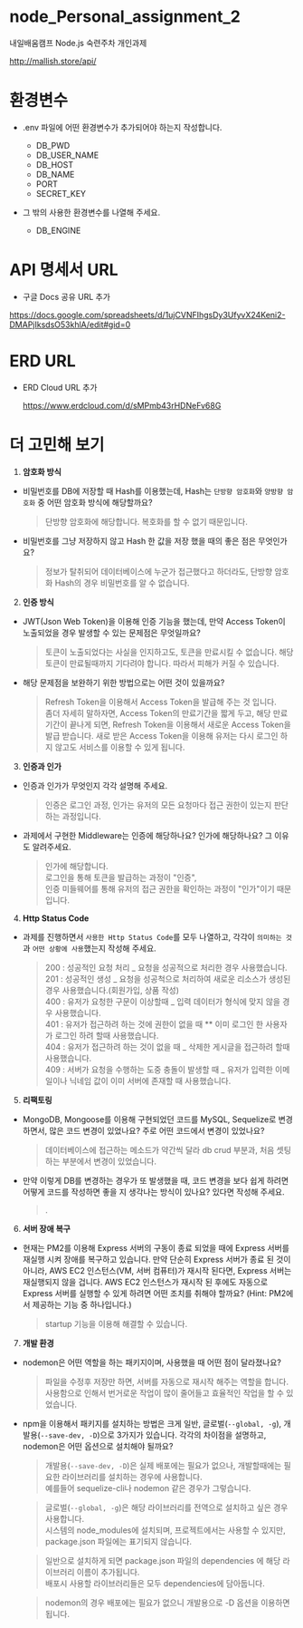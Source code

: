 # node_Personal_assignment_2

내일배움캠프 Node.js 숙련주차 개인과제

http://mallish.store/api/

# 환경변수

- .env 파일에 어떤 환경변수가 추가되어야 하는지 작성합니다.

  - DB_PWD
  - DB_USER_NAME
  - DB_HOST
  - DB_NAME
  - PORT
  - SECRET_KEY

- 그 밖의 사용한 환경변수를 나열해 주세요.

  - DB_ENGINE

# API 명세서 URL

- 구글 Docs 공유 URL 추가

https://docs.google.com/spreadsheets/d/1ujCVNFIhgsDy3UfyvX24Keni2-DMAPjIksdsO53khlA/edit#gid=0

# ERD URL

- ERD Cloud URL 추가

  https://www.erdcloud.com/d/sMPmb43rHDNeFv68G

# 더 고민해 보기

1. **암호화 방식**

- 비밀번호를 DB에 저장할 때 Hash를 이용했는데, Hash는 `단방향 암호화`와 `양방향 암호화` 중 어떤 암호화 방식에 해당할까요?

  > 단방향 암호화에 해당합니다. 복호화를 할 수 없기 때문입니다.

- 비밀번호를 그냥 저장하지 않고 Hash 한 값을 저장 했을 때의 좋은 점은 무엇인가요?
  > 정보가 탈취되어 데이터베이스에 누군가 접근했다고 하더라도, 단방향 암호화 Hash의 경우 비밀번호를 알 수 없습니다.

2. **인증 방식**

- JWT(Json Web Token)을 이용해 인증 기능을 했는데, 만약 Access Token이 노출되었을 경우 발생할 수 있는 문제점은 무엇일까요?

  > 토큰이 노출되었다는 사실을 인지하고도, 토큰을 만료시킬 수 없습니다.
  > 해당 토큰이 만료될때까지 기다려야 합니다. 따라서 피해가 커질 수 있습니다.

- 해당 문제점을 보완하기 위한 방법으로는 어떤 것이 있을까요?

  > Refresh Token을 이용해서 Access Token을 발급해 주는 것 입니다.<br/>
  > 좀더 자세히 말하자면, Access Token의 만료기간을 짧게 두고, 해당 만료기간이 끝나게 되면, Refresh Token을 이용해서 새로운 Access Token을 발급 받습니다. 새로 받은 Access Token을 이용해 유저는 다시 로그인 하지 않고도 서비스를 이용할 수 있게 됩니다.

3. **인증과 인가**

- 인증과 인가가 무엇인지 각각 설명해 주세요.

  > 인증은 로그인 과정, 인가는 유저의 모든 요청마다 접근 권한이 있는지 판단하는 과정입니다.

- 과제에서 구현한 Middleware는 인증에 해당하나요? 인가에 해당하나요? 그 이유도 알려주세요.

  > 인가에 해당합니다.<br/>
  > 로그인을 통해 토큰을 발급하는 과정이 "인증",<br/>
  > 인증 미들웨어를 통해 유저의 접근 권한을 확인하는 과정이 "인가"이기 때문입니다.<br/>

4. **Http Status Code**

- 과제를 진행하면서 `사용한 Http Status Code`를 모두 나열하고, 각각이 `의미하는 것`과 `어떤 상황에 사용`했는지 작성해 주세요.

  > 200 : 성공적인 요청 처리 _ 요청을 성공적으로 처리한 경우 사용했습니다.<br/>
  > 201 : 성공적인 생성 _ 요청을 성공척으로 처리하여 새로운 리소스가 생성된 경우 사용했습니다.(회원가입, 상품 작성)<br/>
  > 400 : 유저가 요청한 구문이 이상할때 _ 입력 데이터가 형식에 맞지 않을 경우 사용했습니다.<br/>
  > 401 : 유저가 접근하려 하는 것에 권한이 없을 때 \*\* 이미 로그인 한 사용자가 로그인 하려 할때 사용했습니다.<br/>
  > 404 : 유저가 접근하려 하는 것이 없을 때 _ 삭제한 게시글을 접근하려 할때 사용했습니다.<br/>
  > 409 : 서버가 요청을 수행하는 도중 충돌이 발생할 때 \_ 유저가 입력한 이메일이나 닉네임 값이 이미 서버에 존재할 때 사용했습니다.

5. **리팩토링**

- MongoDB, Mongoose를 이용해 구현되었던 코드를 MySQL, Sequelize로 변경하면서, 많은 코드 변경이 있었나요? 주로 어떤 코드에서 변경이 있었나요?

  > 데이터베이스에 접근하는 메소드가 약간씩 달라 db crud 부분과, 처음 셋팅하는 부분에서 변경이 있었습니다.

- 만약 이렇게 DB를 변경하는 경우가 또 발생했을 때, 코드 변경을 보다 쉽게 하려면 어떻게 코드를 작성하면 좋을 지 생각나는 방식이 있나요? 있다면 작성해 주세요.
  > .

6. **서버 장애 복구**

- 현재는 PM2를 이용해 Express 서버의 구동이 종료 되었을 때에 Express 서버를 재실행 시켜 장애를 복구하고 있습니다. 만약 단순히 Express 서버가 종료 된 것이 아니라, AWS EC2 인스턴스(VM, 서버 컴퓨터)가 재시작 된다면, Express 서버는 재실행되지 않을 겁니다. AWS EC2 인스턴스가 재시작 된 후에도 자동으로 Express 서버를 실행할 수 있게 하려면 어떤 조치를 취해야 할까요?
  (Hint: PM2에서 제공하는 기능 중 하나입니다.)

  > startup 기능을 이용해 해결할 수 있습니다.

7. **개발 환경**

- nodemon은 어떤 역할을 하는 패키지이며, 사용했을 때 어떤 점이 달라졌나요?

  > 파일을 수정후 저장만 하면, 서버를 자동으로 재시작 해주는 역할을 합니다.<br/>
  > 사용함으로 인해서 번거로운 작업이 많이 줄어들고 효율적인 작업을 할 수 있었습니다.<br/>

- npm을 이용해서 패키지를 설치하는 방법은 크게 일반, 글로벌(`--global, -g`), 개발용(`--save-dev, -D`)으로 3가지가 있습니다. 각각의 차이점을 설명하고, nodemon은 어떤 옵션으로 설치해야 될까요?

  > 개발용(`--save-dev, -D`)은 실제 배포에는 필요가 없으나, 개발할때에는 필요한 라이브러리를 설치하는 경우에 사용합니다.<br/>
  > 예를들어 sequelize-cli나 nodemon 같은 경우가 그렇습니다.<br/>

  > 글로벌(`--global, -g`)은 해당 라이브러리를 전역으로 설치하고 싶은 경우 사용합니다.<br/>
  > 시스템의 node_modules에 설치되며, 프로젝트에서는 사용할 수 있지만, package.json 파일에는 표기되지 않습니다.<br/>

  > 일반으로 설치하게 되면 package.json 파일의 dependencies 에 해당 라이브러리 이름이 추가됩니다.<br/>
  > 배포시 사용할 라이브러리들은 모두 dependencies에 담아둡니다.<br/>

  > nodemon의 경우 배포에는 필요가 없으니 개발용으로 -D 옵션을 이용하면 됩니다.<br/>
